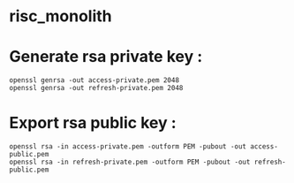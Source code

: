 # risc_monolith

# Generate rsa private key :

    openssl genrsa -out access-private.pem 2048
    openssl genrsa -out refresh-private.pem 2048

# Export rsa public key :

    openssl rsa -in access-private.pem -outform PEM -pubout -out access-public.pem
    openssl rsa -in refresh-private.pem -outform PEM -pubout -out refresh-public.pem
